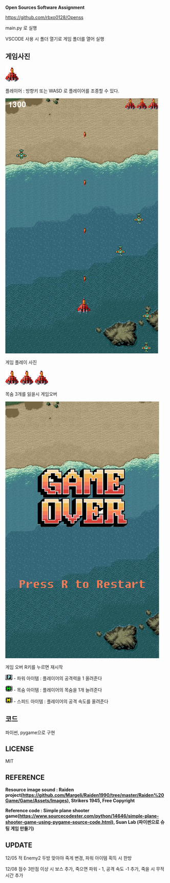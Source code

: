 
**Open Sources Software Assignment**

https://github.com/rbxo0128/Openss

main.py 로 실행


VSCODE 사용 시 폴더 열기로 게임 폴더를 열어 실행


## 게임사진


![player](./resources/image/plane1.png)


플레이어 : 방향키 또는 WASD 로 플레이어를 조종할 수 있다.


![playing](./resources/image/main.png)


게임 플레이 사진


![lufe](./resources/image/life.png)


목숨 3개를 잃을시 게임오버


![gameover](./resources/image/gameover.png)


게임 오버 R키를 누르면 재시작

![pitem](./resources/image/power_item.png) - 파워 아이템 : 플레이어의 공격력을 1 올려준다


![litem](./resources/image/life_item.png) - 목숨 아이템 : 플레이어의 목숨을 1개 늘려준다


![sitem](./resources/image/speed_item.png) - 스피드 아이템 : 플레이어의 공격 속도를 올려준다

## 코드


파이썬, pygame으로 구현


## LICENSE

MIT

## REFERENCE


**Resource image sound : Raiden project(https://github.com/Margeli/Raiden1990/tree/master/Raiden%20Game/Game/Assets/Images), Strikers 1945, Free Copyright**


**Reference code : Simple plane shooter game(https://www.sourcecodester.com/python/14646/simple-plane-shooter-game-using-pygame-source-code.html), Suan Lab (파이썬으로 슈팅 게임 만들기)**

## UPDATE


12/05 적 Enemy2 두방 맞아야 죽게 변경, 파워 아이템 획득 시 한방


12/08 점수 3만점 이상 시 보스 추가, 죽으면 파워 - 1, 공격 속도 -1 추가, 죽을 시 무적시간 추가
